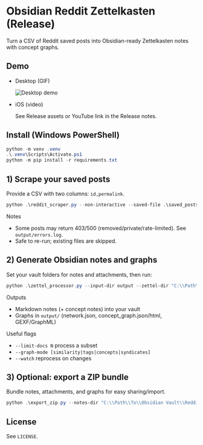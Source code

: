 

# Obsidian Reddit Zettelkasten (Release)

Turn a CSV of Reddit saved posts into Obsidian-ready Zettelkasten notes with concept graphs.

## Demo

- Desktop (GIF)
  
  ![Desktop demo](assets/PC.gif)

- iOS (video)
  
  See Release assets or YouTube link in the Release notes.

## Install (Windows PowerShell)

```powershell
python -m venv .venv
.\.venv\Scripts\Activate.ps1
python -m pip install -r requirements.txt
```

## 1) Scrape your saved posts
Provide a CSV with two columns: `id,permalink`.

```powershell
python .\reddit_scraper.py --non-interactive --saved-file .\saved_posts.csv --output-dir output
```

Notes
- Some posts may return 403/500 (removed/private/rate-limited). See `output/errors.log`.
- Safe to re-run; existing files are skipped.

## 2) Generate Obsidian notes and graphs
Set your vault folders for notes and attachments, then run:

```powershell
python .\zettel_processor.py --input-dir output --zettel-dir "C:\\Path\\To\\Obsidian Vault\\Reddit Zettels" --media-dir "C:\\Path\\To\\Obsidian Vault\\Reddit Attachments" --graph-mode syndicates --recompute-all
```

Outputs
- Markdown notes (+ concept notes) into your vault
- Graphs in `output/` (network.json, concept_graph.json/html, GEXF/GraphML)

Useful flags
- `--limit-docs N` process a subset
- `--graph-mode [similarity|tags|concepts|syndicates]`
- `--watch` reprocess on changes

## 3) Optional: export a ZIP bundle
Bundle notes, attachments, and graphs for easy sharing/import.

```powershell
python .\export_zip.py --notes-dir "C:\\Path\\To\\Obsidian Vault\\Reddit Zettels" --media-dir "C:\\Path\\To\\Obsidian Vault\\Reddit Attachments" --graphs-dir output --out output\obsidian_export.zip
```

## License
See `LICENSE`.
